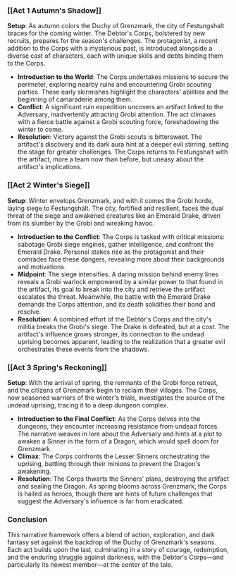 ### [[Act 1 Autumn's Shadow]]

**Setup**: As autumn colors the Duchy of Grenzmark, the city of Festungshalt braces for the coming winter. The Debtor's Corps, bolstered by new recruits, prepares for the season's challenges. The protagonist, a recent addition to the Corps with a mysterious past, is introduced alongside a diverse cast of characters, each with unique skills and debts binding them to the Corps.

- **Introduction to the World**: The Corps undertakes missions to secure the perimeter, exploring nearby ruins and encountering Grobi scouting parties. These early skirmishes highlight the characters' abilities and the beginning of camaraderie among them.
- **Conflict**: A significant ruin expedition uncovers an artifact linked to the Adversary, inadvertently attracting Grobi attention. The act climaxes with a fierce battle against a Grobi scouting force, foreshadowing the winter to come.
- **Resolution**: Victory against the Grobi scouts is bittersweet. The artifact's discovery and its dark aura hint at a deeper evil stirring, setting the stage for greater challenges. The Corps returns to Festungshalt with the artifact, more a team now than before, but uneasy about the artifact's implications.

### [[Act 2 Winter's Siege]]

**Setup**: Winter envelops Grenzmark, and with it comes the Grobi horde, laying siege to Festungshalt. The city, fortified and resilient, faces the dual threat of the siege and awakened creatures like an Emerald Drake, driven from its slumber by the Grobi and wreaking havoc.

- **Introduction to the Conflict**: The Corps is tasked with critical missions: sabotage Grobi siege engines, gather intelligence, and confront the Emerald Drake. Personal stakes rise as the protagonist and their comrades face these dangers, revealing more about their backgrounds and motivations.
- **Midpoint**: The siege intensifies. A daring mission behind enemy lines reveals a Grobi warlock empowered by a similar power to that found in the artifact, its goal to break into the city and retrieve the artifact escalates the threat. Meanwhile, the battle with the Emerald Drake demands the Corps attention, and its death solidifies their bond and resolve.
- **Resolution**: A combined effort of the Debtor's Corps and the city's militia breaks the Grobi's siege. The Drake is defeated, but at a cost. The artifact's influence grows stronger, its connection to the undead uprising becomes apparent, leading to the realization that a greater evil orchestrates these events from the shadows.

### [[Act 3 Spring's Reckoning]]

**Setup**: With the arrival of spring, the remnants of the Grobi force retreat, and the citizens of Grenzmark begin to reclaim their villages. The Corps, now seasoned warriors of the winter's trials, investigates the source of the undead uprising, tracing it to a deep dungeon complex.

- **Introduction to the Final Conflict**: As the Corps delves into the dungeons, they encounter increasing resistance from undead forces. The narrative weaves in lore about the Adversary and hints at a plot to awaken a Sinner in the form of a Dragon, which would spell doom for Grenzmark.
- **Climax**: The Corps confronts the Lesser Sinners orchestrating the uprising, battling through their minions to prevent the Dragon's awakening. 
- **Resolution**: The Corps thwarts the Sinners' plans, destroying the artifact and sealing the Dragon. As spring blooms across Grenzmark, the Corps is hailed as heroes, though there are hints of future challenges that suggest the Adversary's influence is far from eradicated.

### Conclusion

This narrative framework offers a blend of action, exploration, and dark fantasy set against the backdrop of the Duchy of Grenzmark's seasons. Each act builds upon the last, culminating in a story of courage, redemption, and the enduring struggle against darkness, with the Debtor's Corps—and particularly its newest member—at the center of the tale.

